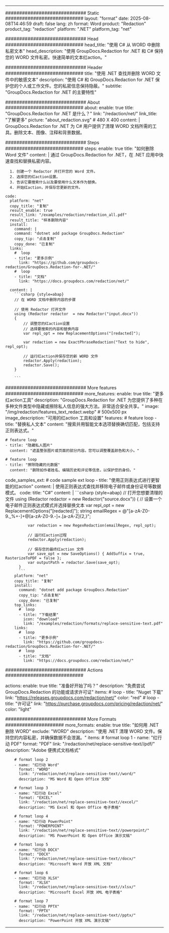 
---
############################# Static ############################
layout: "format"
date:  2025-08-08T14:46:59
draft: false
lang: zh
format: Word
product: "Redaction"
product_tag: "redaction"
platform: ".NET"
platform_tag: "net"

############################# Head ############################
head_title: "使用 C# 从 WORD 中删除私密文本"
head_description: "使用 GroupDocs.Redaction for .NET 和 C# 保持您的 WORD 文件私密。快速简单的文本红action。"

############################# Header ############################
title: "使用 .NET 查找并删除 WORD 文件中的敏感文本" 
description: "使用 C# 和 GroupDocs.Redaction for .NET 保护您的个人或工作文件。您的私密信息保持隐蔽。"
subtitle: "GroupDocs.Redaction for .NET 的主要特性" 

############################# About ############################
about:
    enable: true
    title: "GroupDocs.Redaction for .NET 是什么？"
    link: "/redaction/net/"
    link_title: "了解更多"
    picture: "about_redaction.svg" # 480 X 400
    content: |
       GroupDocs.Redaction for .NET 为 C# 用户提供了清理 WORD 文档所需的工具。删除文本、图像、注释和背景数据。

############################# Steps ############################
steps:
    enable: true
    title: "如何删除 Word 文件"
    content: |
      通过 GroupDocs.Redaction for .NET，在 .NET 应用中快速查找和替换私密内容。
      
      1. 创建一个 Redactor 并打开您的 Word 文件。
      2. 选择您的红action设置。
      3. 告诉它要搜索什么以及要使用什么文本作为替换。
      4. 开始红action，并保存您更新的文件。
   
    code:
      platform: "net"
      copy_title: "复制"
      result_enable: true
      result_link: "/examples/redaction/redaction_all.pdf"
      result_title: "样本删除内容"
      install:
        command: |
        command: "dotnet add package GroupDocs.Redaction"
        copy_tip: "点击复制"
        copy_done: "已复制"
      links:
        #  loop
        - title: "更多示例"
          link: "https://github.com/groupdocs-redaction/GroupDocs.Redaction-for-.NET/"
        #  loop
        - title: "文档"
          link: "https://docs.groupdocs.com/redaction/net/"
          
      content: |
        ```csharp {style=abap}
        // 在 WORD 文档中删除内容的步骤

        // 使用 Redactor 打开文件
        using (Redactor redactor  = new Redactor("input.docx"))
        {
            // 调整您的红action设置
            // 选择要搜索的内容和替换内容
            var repl_opt = new ReplacementOptions("[redacted]");
            
            var redaction = new ExactPhraseRedaction("Text to hide", repl_opt);

            // 运行红action并保存您的新 WORD 文件
            redactor.Apply(redaction);
            redactor.Save();
        }
        
        ```            


############################# More features ############################
more_features:
  enable: true
  title: "更多红action工具"
  description: "GroupDocs.Redaction for .NET 为您提供了多种在多种文件类型中隐藏或擦除私人信息的强大方法。非常适合安全共享。"
  image: "/img/redaction/features_text_redact.webp" # 500x500 px
  image_description: "可用的红action 工具和设置"
  features:
    # feature loop
    - title: "替换私人文本"
      content: "搜索并用智能文本选项替换确切匹配，包括支持正则表达式。"

    # feature loop
    - title: "隐藏私人图片"
      content: "遮盖整张图片或页面的部分内容。您可以调整覆盖颜色和大小。"

    # feature loop
    - title: "擦除隐藏的元数据"
      content: "删除如作者姓名、编辑历史和评论等信息，以保护您的身份。"
      
  code_samples_ext:
    # code sample ext loop
    - title: "使用正则表达式进行更智能的红action"
      content: |
        使用正则表达式查找并移除电子邮件或身份证号等数据模式。
      code:
        title: "C#"
        content: |
          ```csharp {style=abap}
          //  打开您想要清理的文件
          using (Redactor redactor  = new Redactor("source.docx"))
          {
              // 设置一个电子邮件正则表达式模式并选择替换文本
              var repl_opt = new ReplacementOptions("[redacted]");
              string emailRegex = @"[a-zA-Z0-9._%+-]+@[a-zA-Z0-9.-]+\.[a-zA-Z]{2,}";

              var redaction = new RegexRedaction(emailRegex, repl_opt);

              // 运行红action过程
              redactor.Apply(redaction);

              // 保存您的最终红action 文件
              var save_opt = new SaveOptions() { AddSuffix = true, RasterizeToPDF = false };
              var outputPath = redactor.Save(save_opt);
          }
          ```
        platform: "net"
        copy_title: "复制"
        install:
          command: "dotnet add package GroupDocs.Redaction"
          copy_tip: "点击复制"
          copy_done: "已复制"
        top_links:
          #  loop
          - title: "下载结果"
            icon: "download"
            link: "/examples/redaction/formats/replace-sensitive-text.pdf"
        links:
          #  loop
          - title: "更多示例"
            link: "https://github.com/groupdocs-redaction/GroupDocs.Redaction-for-.NET/"
          #  loop
          - title: "文档"
            link: "https://docs.groupdocs.com/redaction/net/"


############################# Actions ############################

actions:
  enable: true
  title: "准备好开始了吗？"
  description: "免费尝试 GroupDocs.Redaction 的功能或请求许可证"
  items:
    #  loop
    - title: "Nuget 下载"
      link: "https://releases.groupdocs.com/redaction/net/"
      color: "red"
        #  loop
    - title: "许可证"
      link: "https://purchase.groupdocs.com/pricing/redaction/net/"
      color: "light"


############################# More Formats #####################
more_formats:
    enable: true
    title: "如何用 .NET 删除 WORD"
    exclude: "WORD"
    description: "使用 .NET 清理 WORD 文件。保持您的内容私密，并确保数据不会泄漏。"
    items: 
        # format loop 1
        - name: "红行动 PDF"
          format: "PDF"
          link: "/redaction/net/replace-sensitive-text//pdf/"
          description: "Adobe 便携式文档格式"

        # format loop 2
        - name: "红行动 Word"
          format: "WORD"
          link: "/redaction/net/replace-sensitive-text//word/"
          description: "MS Word 和 Open Office 文档"
          
        # format loop 3
        - name: "红行动 Excel"
          format: "EXCEL"
          link: "/redaction/net/replace-sensitive-text//excel/"
          description: "MS Excel 和 Open Office 电子表格"

        # format loop 4
        - name: "红行动 PowerPoint"
          format: "POWERPOINT"
          link: "/redaction/net/replace-sensitive-text//powerpoint/"
          description: "MS PowerPoint 和 Open Office 演示文稿"

        # format loop 5
        - name: "红行动 DOCX"
          format: "DOCX"
          link: "/redaction/net/replace-sensitive-text//docx/"
          description: "Microsoft Word 开放 XML 文档"
          
        # format loop 6
        - name: "红行动 XLSX"
          format: "XLSX"
          link: "/redaction/net/replace-sensitive-text//xlsx/"
          description: "Microsoft Excel 开放 XML 电子表格"
          
        # format loop 7
        - name: "红行动 PPTX"
          format: "PPTX"
          link: "/redaction/net/replace-sensitive-text//pptx/"
          description: "PowerPoint 开放 XML 演示文稿"


---
